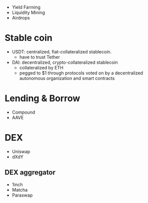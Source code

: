 - Yield Farming
- Liquidity Mining
- Airdrops

# Stable coin

- USDT: centralized, fiat-collateralized stablecoin.
  - have to trust Tether
- DAI: decentralized, crypto-collateralized stablecoin
  - collateralized by ETH
  - pegged to $1 through protocols voted on by a decentralized autonomous organization and smart contracts

# Lending & Borrow

- Compound
- AAVE

# DEX

- Uniswap
- dXdY

## DEX aggregator

- 1inch
- Matcha
- Paraswap

<!-- # Decentralized Derivative


- Synthetix

# Decentralized Fund Management

- Token Sets

# Decentralized Lottery

- Pool Together

# Decentralized Payments

- Sablier

# Decentralized Insurance

- Nexus Mutual
- Opyn -->

